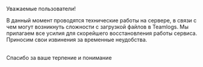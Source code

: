 Уважаемые пользователи! 

В данный момент проводятся технические работы на сервере, в связи с чем могут возникнуть сложности с загрузкой файлов в Teamlogs. Мы прилагаем все усилия для скорейшего восстановления работы сервиса. Приносим свои извинения за временные неудобства.
<br><br>

Спасибо за ваше терпение и понимание